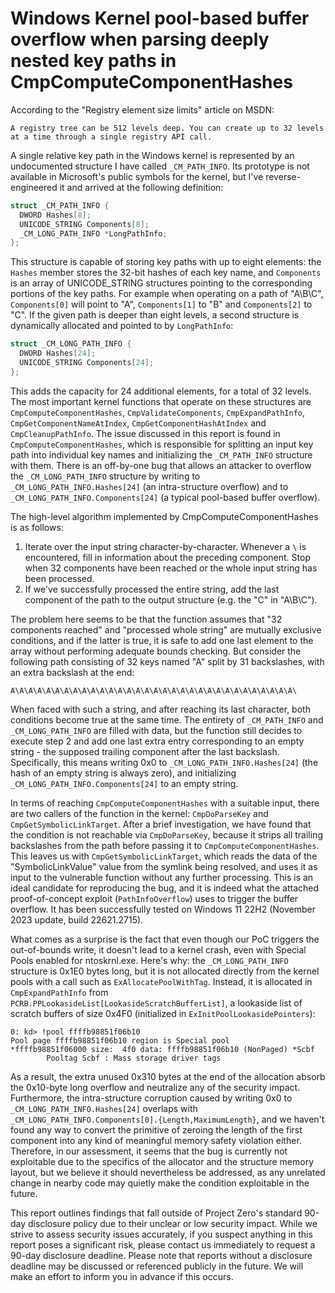 # Windows Kernel pool-based buffer overflow when parsing deeply nested key paths in CmpComputeComponentHashes

According to the "Registry element size limits" article on MSDN:

```
A registry tree can be 512 levels deep. You can create up to 32 levels at a time through a single registry API call.
```

A single relative key path in the Windows kernel is represented by an undocumented structure I have called `_CM_PATH_INFO`. Its prototype is not available in Microsoft's public symbols for the kernel, but I've reverse-engineered it and arrived at the following definition:

```c
struct _CM_PATH_INFO {
  DWORD Hashes[8];
  UNICODE_STRING Components[8];
  _CM_LONG_PATH_INFO *LongPathInfo;
};
```

This structure is capable of storing key paths with up to eight elements: the `Hashes` member stores the 32-bit hashes of each key name, and `Components` is an array of UNICODE_STRING structures pointing to the corresponding portions of the key paths. For example when operating on a path of "A\B\C", `Components[0]` will point to "A", `Components[1]` to "B" and `Components[2]` to "C". If the given path is deeper than eight levels, a second structure is dynamically allocated and pointed to by `LongPathInfo`:

```c
struct _CM_LONG_PATH_INFO {
  DWORD Hashes[24];
  UNICODE_STRING Components[24];
};
```

This adds the capacity for 24 additional elements, for a total of 32 levels. The most important kernel functions that operate on these structures are `CmpComputeComponentHashes`, `CmpValidateComponents`, `CmpExpandPathInfo`, `CmpGetComponentNameAtIndex`, `CmpGetComponentHashAtIndex` and `CmpCleanupPathInfo`. The issue discussed in this report is found in `CmpComputeComponentHashes`, which is responsible for splitting an input key path into individual key names and initializing the `_CM_PATH_INFO` structure with them. There is an off-by-one bug that allows an attacker to overflow the `_CM_LONG_PATH_INFO` structure by writing to `_CM_LONG_PATH_INFO.Hashes[24]` (an intra-structure overflow) and to `_CM_LONG_PATH_INFO.Components[24]` (a typical pool-based buffer overflow).

The high-level algorithm implemented by CmpComputeComponentHashes is as follows:

1. Iterate over the input string character-by-character. Whenever a `\` is encountered, fill in information about the preceding component. Stop when 32 components have been reached or the whole input string has been processed.
2. If we've successfully processed the entire string, add the last component of the path to the output structure (e.g. the "C" in "A\B\C").

The problem here seems to be that the function assumes that "32 components reached" and "processed whole string" are mutually exclusive conditions, and if the latter is true, it is safe to add one last element to the array without performing adequate bounds checking. But consider the following path consisting of 32 keys named "A" split by 31 backslashes, with an extra backslash at the end:

```
A\A\A\A\A\A\A\A\A\A\A\A\A\A\A\A\A\A\A\A\A\A\A\A\A\A\A\A\A\A\A\A\
```

When faced with such a string, and after reaching its last character, both conditions become true at the same time. The entirety of `_CM_PATH_INFO` and `_CM_LONG_PATH_INFO` are filled with data, but the function still decides to execute step 2 and add one last extra entry corresponding to an empty string - the supposed trailing component after the last backslash. Specifically, this means writing 0x0 to `_CM_LONG_PATH_INFO.Hashes[24]` (the hash of an empty string is always zero), and initializing `_CM_LONG_PATH_INFO.Components[24]` to an empty string.

In terms of reaching `CmpComputeComponentHashes` with a suitable input, there are two callers of the function in the kernel: `CmpDoParseKey` and `CmpGetSymbolicLinkTarget`. After a brief investigation, we have found that the condition is not reachable via `CmpDoParseKey`, because it strips all trailing backslashes from the path before passing it to `CmpComputeComponentHashes`. This leaves us with `CmpGetSymbolicLinkTarget`, which reads the data of the "SymbolicLinkValue" value from the symlink being resolved, and uses it as input to the vulnerable function without any further processing. This is an ideal candidate for reproducing the bug, and it is indeed what the attached proof-of-concept exploit (`PathInfoOverflow`) uses to trigger the buffer overflow. It has been successfully tested on Windows 11 22H2 (November 2023 update, build 22621.2715).

What comes as a surprise is the fact that even though our PoC triggers the out-of-bounds write, it doesn't lead to a kernel crash, even with Special Pools enabled for ntoskrnl.exe. Here's why: the `_CM_LONG_PATH_INFO` structure is 0x1E0 bytes long, but it is not allocated directly from the kernel pools with a call such as `ExAllocatePoolWithTag`. Instead, it is allocated in `CmpExpandPathInfo` from `PCRB.PPLookasideList[LookasideScratchBufferList]`, a lookaside list of scratch buffers of size 0x4F0 (initialized in `ExInitPoolLookasidePointers`):

```
0: kd> !pool ffffb98851f06b10
Pool page ffffb98851f06b10 region is Special pool
*ffffb98851f06000 size:  4f0 data: ffffb98851f06b10 (NonPaged) *Scbf
		Pooltag Scbf : Mass storage driver tags
```

As a result, the extra unused 0x310 bytes at the end of the allocation absorb the 0x10-byte long overflow and neutralize any of the security impact. Furthermore, the intra-structure corruption caused by writing 0x0 to `_CM_LONG_PATH_INFO.Hashes[24]` overlaps with `_CM_LONG_PATH_INFO.Components[0].{Length,MaximumLength}`, and we haven't found any way to convert the primitive of zeroing the length of the first component into any kind of meaningful memory safety violation either. Therefore, in our assessment, it seems that the bug is currently not exploitable due to the specifics of the allocator and the structure memory layout, but we believe it should nevertheless be addressed, as any unrelated change in nearby code may quietly make the condition exploitable in the future.

This report outlines findings that fall outside of Project Zero's standard 90-day disclosure policy due to their unclear or low security impact. While we strive to assess security issues accurately, if you suspect anything in this report poses a significant risk, please contact us immediately to request a 90-day disclosure deadline. Please note that reports without a disclosure deadline may be discussed or referenced publicly in the future. We will make an effort to inform you in advance if this occurs.